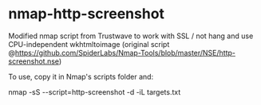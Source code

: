 # nmap-http-screenshot
Modified nmap script from Trustwave to work with SSL / not hang and use CPU-independent wkhtmltoimage
(original script @https://github.com/SpiderLabs/Nmap-Tools/blob/master/NSE/http-screenshot.nse)

To use, copy it in Nmap's scripts folder and:

nmap -sS --script=http-screenshot -d -iL targets.txt 
